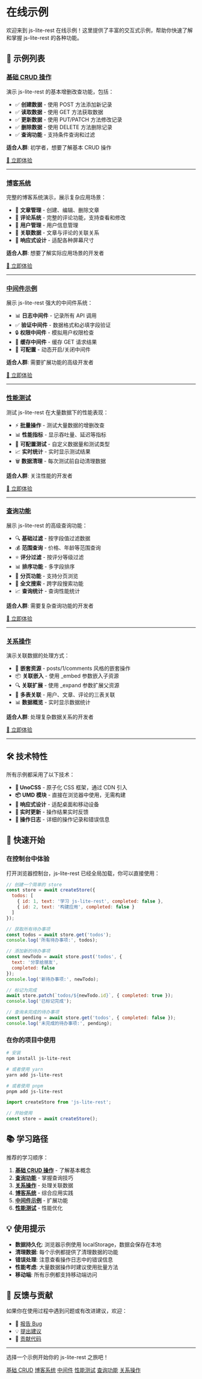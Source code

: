 # 在线示例

欢迎来到 js-lite-rest 在线示例！这里提供了丰富的交互式示例，帮助你快速了解和掌握 js-lite-rest 的各种功能。

## 🎯 示例列表

### [基础 CRUD 操作](/html-demo/basic-crud.html)

演示 js-lite-rest 的基本增删改查功能，包括：

- ✅ **创建数据** - 使用 POST 方法添加新记录
- ✅ **读取数据** - 使用 GET 方法获取数据
- ✅ **更新数据** - 使用 PUT/PATCH 方法修改记录
- ✅ **删除数据** - 使用 DELETE 方法删除记录
- ✅ **查询功能** - 支持条件查询和过滤

**适合人群**: 初学者，想要了解基本 CRUD 操作

[🚀 立即体验](/html-demo/basic-crud.html)

---

### [博客系统](/html-demo/blog-system.html)

完整的博客系统演示，展示复杂应用场景：

- 📝 **文章管理** - 创建、编辑、删除文章
- 💬 **评论系统** - 完整的评论功能，支持查看和修改
- 👥 **用户管理** - 用户信息管理
- 🔗 **关联数据** - 文章与评论的关联关系
- 📱 **响应式设计** - 适配各种屏幕尺寸

**适合人群**: 想要了解实际应用场景的开发者

[🚀 立即体验](/html-demo/blog-system.html)

---

### [中间件示例](/html-demo/middleware.html)

展示 js-lite-rest 强大的中间件系统：

- 📊 **日志中间件** - 记录所有 API 调用
- ✅ **验证中间件** - 数据格式和必填字段验证
- 🔒 **权限中间件** - 模拟用户权限检查
- 💾 **缓存中间件** - 缓存 GET 请求结果
- 🔧 **可配置** - 动态开启/关闭中间件

**适合人群**: 需要扩展功能的高级开发者

[🚀 立即体验](/html-demo/middleware.html)

---

### [性能测试](/html-demo/performance.html)

测试 js-lite-rest 在大量数据下的性能表现：

- ⚡ **批量操作** - 测试大量数据的增删改查
- 📊 **性能指标** - 显示吞吐量、延迟等指标
- 🧪 **可配置测试** - 自定义数据量和测试类型
- 📈 **实时统计** - 实时显示测试结果
- 🗑️ **数据清理** - 每次测试前自动清理数据

**适合人群**: 关注性能的开发者

[🚀 立即体验](/html-demo/performance.html)

---

### [查询功能](/html-demo/query-features.html)

展示 js-lite-rest 的高级查询功能：

- 🔍 **基础过滤** - 按字段值过滤数据
- 💰 **范围查询** - 价格、年龄等范围查询
- ⭐ **评分过滤** - 按评分等级过滤
- 📊 **排序功能** - 多字段排序
- 📄 **分页功能** - 支持分页浏览
- 🔎 **全文搜索** - 跨字段搜索功能
- 📈 **查询统计** - 查询性能统计

**适合人群**: 需要复杂查询功能的开发者

[🚀 立即体验](/html-demo/query-features.html)

---

### [关系操作](/html-demo/relations.html)

演示关联数据的处理方式：

- 🔗 **嵌套资源** - posts/1/comments 风格的嵌套操作
- 📦 **关联嵌入** - 使用 _embed 参数嵌入子资源
- 🔍 **关联扩展** - 使用 _expand 参数扩展父资源
- 👥 **多表关联** - 用户、文章、评论的三表关联
- 📊 **数据概览** - 实时显示数据统计

**适合人群**: 处理复杂数据关系的开发者

[🚀 立即体验](/html-demo/relations.html)

---

## 🛠️ 技术特性

所有示例都采用了以下技术：

- **🎨 UnoCSS** - 原子化 CSS 框架，通过 CDN 引入
- **📦 UMD 模块** - 直接在浏览器中使用，无需构建
- **📱 响应式设计** - 适配桌面和移动设备
- **🔄 实时更新** - 操作结果实时反馈
- **📝 操作日志** - 详细的操作记录和错误信息

## 🚀 快速开始

### 在控制台中体验

打开浏览器控制台，js-lite-rest 已经全局加载，你可以直接使用：

```javascript
// 创建一个简单的 store
const store = await createStore({
  todos: [
    { id: 1, text: '学习 js-lite-rest', completed: false },
    { id: 2, text: '构建应用', completed: false }
  ]
});

// 获取所有待办事项
const todos = await store.get('todos');
console.log('所有待办事项:', todos);

// 添加新的待办事项
const newTodo = await store.post('todos', {
  text: '分享给朋友',
  completed: false
});
console.log('新待办事项:', newTodo);

// 标记为完成
await store.patch(`todos/${newTodo.id}`, { completed: true });
console.log('已标记完成');

// 查询未完成的待办事项
const pending = await store.get('todos', { completed: false });
console.log('未完成的待办事项:', pending);
```

### 在你的项目中使用

```bash
# 安装
npm install js-lite-rest

# 或者使用 yarn
yarn add js-lite-rest

# 或者使用 pnpm
pnpm add js-lite-rest
```

```javascript
import createStore from 'js-lite-rest';

// 开始使用
const store = await createStore();
```

## 📚 学习路径

推荐的学习顺序：

1. **[基础 CRUD 操作](/html-demo/basic-crud.html)** - 了解基本概念
2. **[查询功能](/html-demo/query-features.html)** - 掌握查询技巧
3. **[关系操作](/html-demo/relations.html)** - 处理关联数据
4. **[博客系统](/html-demo/blog-system.html)** - 综合应用实践
5. **[中间件示例](/html-demo/middleware.html)** - 扩展功能
6. **[性能测试](/html-demo/performance.html)** - 性能优化

## 💡 使用提示

- **数据持久化**: 浏览器示例使用 localStorage，数据会保存在本地
- **清理数据**: 每个示例都提供了清理数据的功能
- **错误处理**: 注意查看操作日志中的错误信息
- **性能考虑**: 大量数据操作时建议使用批量方法
- **移动端**: 所有示例都支持移动端访问

## 🤝 反馈与贡献

如果你在使用过程中遇到问题或有改进建议，欢迎：

- 🐛 [报告 Bug](https://github.com/wll8/js-lite-rest/issues)
- 💡 [提出建议](https://github.com/wll8/js-lite-rest/discussions)
- 🔧 [贡献代码](https://github.com/wll8/js-lite-rest/pulls)

---

<div class="text-center mt-8">
  <p class="text-gray-600 mb-4">
    选择一个示例开始你的 js-lite-rest 之旅吧！
  </p>
  <div class="grid grid-cols-2 md:grid-cols-3 gap-4 max-w-2xl mx-auto">
    <a href="/html-demo/basic-crud.html" class="bg-blue-600 text-white px-4 py-2 rounded-md hover:bg-blue-700 transition-colors text-sm">基础 CRUD</a>
    <a href="/html-demo/blog-system.html" class="bg-green-600 text-white px-4 py-2 rounded-md hover:bg-green-700 transition-colors text-sm">博客系统</a>
    <a href="/html-demo/middleware.html" class="bg-purple-600 text-white px-4 py-2 rounded-md hover:bg-purple-700 transition-colors text-sm">中间件</a>
    <a href="/html-demo/performance.html" class="bg-red-600 text-white px-4 py-2 rounded-md hover:bg-red-700 transition-colors text-sm">性能测试</a>
    <a href="/html-demo/query-features.html" class="bg-yellow-600 text-white px-4 py-2 rounded-md hover:bg-yellow-700 transition-colors text-sm">查询功能</a>
    <a href="/html-demo/relations.html" class="bg-indigo-600 text-white px-4 py-2 rounded-md hover:bg-indigo-700 transition-colors text-sm">关系操作</a>
  </div>
</div>
